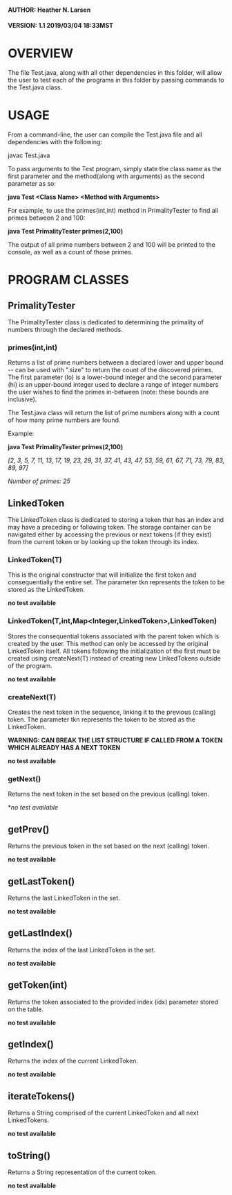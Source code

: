 #### AUTHOR:  Heather N. Larsen
#### VERSION: 1.1    2019/03/04    18:33MST

# OVERVIEW
  The file Test.java, along with all other dependencies in this folder, will allow the user to test each of the programs in this
  folder by passing commands to the Test.java class.
  
# USAGE
  From a command-line, the user can compile the Test.java file and all dependencies with the following:
  
  javac Test.java
  
  To pass arguments to the Test program, simply state the class name as the first parameter and the method(along with arguments)
  as the second parameter as so:
  
  **java Test \<Class Name> \<Method with Arguments>**
  
  For example, to use the primes(int,int) method in PrimalityTester to find all primes between 2 and 100:
  
  **java Test PrimalityTester primes(2,100)**
  
  The output of all prime numbers between 2 and 100 will be printed to the console, as well as a count of those primes.

# PROGRAM CLASSES
## PrimalityTester
  The PrimalityTester class is dedicated to determining the primality of numbers through the declared methods.
  
  ### primes(int,int)
  Returns a list of prime numbers between a declared lower and upper bound -- can be used with ".size" to return the count of
  the discovered primes.
  The first parameter (lo) is a lower-bound integer and the second parameter (hi) is an upper-bound integer used to declare a range of
  integer numbers the user wishes to find the primes in-between (note: these bounds are inclusive).
  
  The Test.java class will return the list of prime numbers along with a count of how many prime numbers are found.
  
  Example:
  
  **java Test PrimalityTester primes(2,100)**
  
  _[2, 3, 5, 7, 11, 13, 17, 19, 23, 29, 31, 37, 41, 43, 47, 53, 59, 61, 67, 71, 73, 79, 83, 89, 97]_
  
  _Number of primes: 25_

## LinkedToken
  The LinkedToken class is dedicated to storing a token that has an index and may have a preceding or following token. The 
  storage container can be navigated either by accessing the previous or next tokens (if they exist) from the current token
  or by looking up the token through its index.
  
  ### LinkedToken(T)
  This is the original constructor that will initialize the first token and consequentially the entire set. The parameter
  tkn represents the token to be stored as the LinkedToken.
  
  **no test available**
  
  ### LinkedToken(T,int,Map<Integer,LinkedToken>,LinkedToken)
  Stores the consequential tokens associated with the parent token which is created by the user. This method can only be
  accessed by the original LinkedToken itself. All tokens following the initialization of the first must be created using
  createNext(T) instead of creating new LinkedTokens outside of the program.
  
  **no test available**
  
  ### createNext(T)
  Creates the next token in the sequence, linking it to the previous (calling) token. The parameter tkn represents the token
  to be stored as the LinkedToken.
  
  **WARNING: CAN BREAK THE LIST STRUCTURE IF CALLED FROM A TOKEN WHICH ALREADY HAS A NEXT TOKEN**
  
  **no test available**
  
  ### getNext()
  Returns the next token in the set based on the previous (calling) token.
  
  **no test available*
  
  ## getPrev()
  Returns the previous token in the set based on the next (calling) token.
  
  **no test available**
  
  ## getLastToken()
  Returns the last LinkedToken in the set.
  
  **no test available**
  
  ## getLastIndex()
  Returns the index of the last LinkedToken in the set.
  
  **no test available**
  
  ## getToken(int)
  Returns the token associated to the provided index (idx) parameter stored on the table.
  
  **no test available**
  
  ## getIndex()
  Returns the index of the current LinkedToken.
  
  **no test available**
  
  ## iterateTokens()
  Returns a String comprised of the current LinkedToken and all next LinkedTokens.
  
  **no test available**
  
  ## toString()
  Returns a String representation of the current token.
  
  **no test available**
